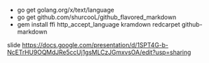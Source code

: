 * go get golang.org/x/text/language
* go get github.com/shurcooL/github_flavored_markdown
* gem install ffi http_accept_language kramdown redcarpet github-markdown

slide https://docs.google.com/presentation/d/1SPT4G-b-NcETrHU9OQMdJRe5ccUj1gsMLCzJGmxvsOA/edit?usp=sharing
